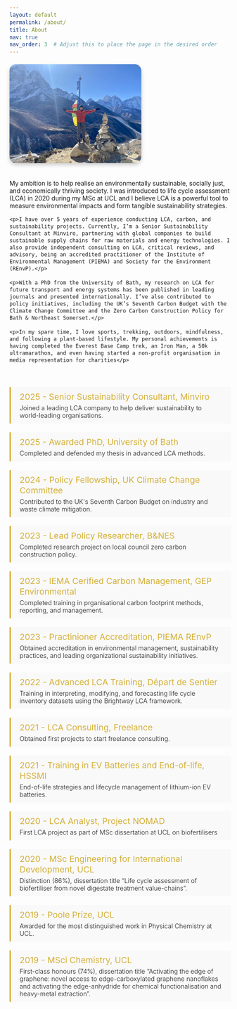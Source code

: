 ```yaml
---
layout: default
permalink: /about/
title: About
nav: true
nav_order: 3  # Adjust this to place the page in the desired order
---
```


<div class="about-container">
  <div class="profile-photo">
    <img src="/assets/img/about_me.jpg" alt="Your Name" />
  </div>
  <div class="about-text">
    <p>My ambition is to help realise an environmentally sustainable, socially just, and economically thriving society. I was introduced to life cycle assessment (LCA) in 2020 during my MSc at UCL and I believe LCA is a powerful tool to measure environmental impacts and form tangible sustainability strategies.</p>

    <p>I have over 5 years of experience conducting LCA, carbon, and sustainability projects. Currently, I’m a Senior Sustainability Consultant at Minviro, partnering with global companies to build sustainable supply chains for raw materials and energy technologies. I also provide independent consulting on LCA, critical reviews, and advisory, being an accredited practitioner of the Institute of Environmental Management (PIEMA) and Society for the Environment (REnvP).</p>

    <p>With a PhD from the University of Bath, my research on LCA for future transport and energy systems has been published in leading journals and presented internationally. I’ve also contributed to policy initiatives, including the UK’s Seventh Carbon Budget with the Climate Change Committee and the Zero Carbon Construction Policy for Bath & Northeast Somerset.</p>

    <p>In my spare time, I love sports, trekking, outdoors, mindfulness, and following a plant-based lifestyle. My personal achievements is having completed the Everest Base Camp trek, an Iron Man, a 50k ultramarathon, and even having started a non-profit organisation in media representation for charities</p>
  </div>
</div>

<div class="timeline">
  <div class="milestone">
    <h3>2025 - Senior Sustainability Consultant, Minviro</h3>
    <p>Joined a leading LCA company to help deliver sustainability to world-leading organisations.</p>
  </div>
  <div class="milestone">
    <h3>2025 - Awarded PhD, University of Bath </h3>
    <p>Completed and defended my thesis in advanced LCA methods.</p>
  </div>
  <div class="milestone">
    <h3>2024 - Policy Fellowship, UK Climate Change Committee</h3>
    <p>Contributed to the UK's Seventh Carbon Budget on industry and waste climate mitigation.</p>
  </div>
  <div class="milestone">
    <h3>2023 - Lead Policy Researcher, B&NES </h3>
    <p>Completed research project on local council zero carbon construction policy.</p>
  </div>
  <div class="milestone">
    <h3>2023 - IEMA Cerified Carbon Management, GEP Environmental</h3>
    <p>Completed training in prganisational carbon footprint methods, reporting, and management.</p>
  </div>
  <div class="milestone">
    <h3>2023 - Practinioner Accreditation, PIEMA REnvP</h3>
    <p>Obtained accreditation in environmental management, sustainability practices, and leading organizational sustainability initiatives.</p>
  </div>
  <div class="milestone">
    <h3>2022 - Advanced LCA Training, Départ de Sentier</h3>
    <p>Training in interpreting, modifying, and forecasting life cycle inventory datasets using the Brightway LCA framework.</p>
  </div>
  <div class="milestone">
    <h3>2021 - LCA Consulting, Freelance</h3>
    <p>Obtained first projects to start freelance consulting.</p>
  </div>
  <div class="milestone">
    <h3>2021 - Training in EV Batteries and End-of-life, HSSMI</h3>
    <p>End-of-life strategies and lifecycle management of lithium-ion EV batteries.</p>
  </div>
    <div class="milestone">
    <h3>2020 - LCA Analyst, Project NOMAD</h3>
    <p>First LCA project as part of MSc dissertation at UCL on biofertilisers</p>
  </div>
    <div class="milestone">
    <h3>2020 - MSc Engineering for International Development, UCL</h3>
    <p>Distinction (86%), dissertation title “Life cycle assessment of biofertiliser from novel digestate treatment value-chains”.</p>
  </div>
    <div class="milestone">
    <h3>2019 - Poole Prize, UCL</h3>
    <p>Awarded for the most distinguished work in Physical Chemistry at UCL.</p>
  </div>
    <div class="milestone">
    <h3>2019 - MSci Chemistry, UCL</h3>
    <p>First-class honours (74%), dissertation title “Activating the edge of graphene: novel access to edge-carboxylated graphene nanoflakes and activating the edge-anhydride for chemical functionalisation and heavy-metal extraction”.</p>
  </div>
  
</div>

<style>
  /* Container layout */
  .about-container {
    display: flex;
    flex-wrap: wrap;
    align-items: flex-start;
    margin-top: 20px;
  }

  /* Profile photo styles */
  .profile-photo {
    flex: 0 0 auto;
    margin-right: 20px;
    margin-bottom: 20px;
    transition: transform 0.3s ease, box-shadow 0.3s ease;
  }

  .profile-photo img {
    max-width: 300px;
    height: auto;
    border-radius: 15px; /* Rounded corners */
    box-shadow: 0px 4px 10px rgba(0, 0, 0, 0.2); /* Subtle shadow */
    transition: transform 0.3s ease, box-shadow 0.3s ease; /* Smooth hover effects */
  }

  .profile-photo img:hover {
    transform: scale(1.05); /* Slight expansion */
    box-shadow: 0px 6px 15px rgba(0, 0, 0, 0.3); /* Stronger shadow on hover */
  }

  /* Text container styles */
  .about-text {
    flex: 1;
    min-width: 300px;
  }

  /* Timeline container */
  .timeline {
    margin-top: 40px;
    display: flex;
    flex-direction: column;
  }

  /* Milestone styles */
  .milestone {
    background-color: #f9f9f9;
    border-left: 3px solid #d4af37; /* Gold color for border */
    padding: 10px 20px;
    margin-bottom: 20px;
  }

  .milestone h3 {
    margin: 0;
    color: #d4af37; /* Gold color for headings */
    font-size: 1.2rem; /* Slightly smaller font size for the heading */
    font-weight: 400; /* Semi-bold for the heading */
  }

  .milestone p {
    margin: 5px 0 0;
    font-size: 0.9rem; /* Slightly smaller font size for the paragraph */
    font-weight: 300; /* Semi-bold for the paragraph */
  }
</style>
